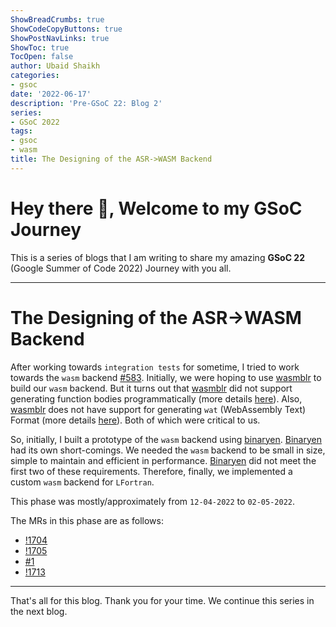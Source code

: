 ```yaml
---
ShowBreadCrumbs: true
ShowCodeCopyButtons: true
ShowPostNavLinks: true
ShowToc: true
TocOpen: false
author: Ubaid Shaikh
categories:
- gsoc
date: '2022-06-17'
description: 'Pre-GSoC 22: Blog 2'
series:
- GSoC 2022
tags:
- gsoc
- wasm
title: The Designing of the ASR->WASM Backend
---
```


# Hey there 🤗, Welcome to my GSoC Journey

<!--more-->

This is a series of blogs that I am writing to share my amazing **GSoC 22** (Google Summer of Code 2022) Journey with you all. 

---

# The Designing of the ASR->WASM Backend

After working towards `integration tests` for sometime, I tried to work towards the `wasm` backend [#583](https://gitlab.com/lfortran/lfortran/-/issues/583).
Initially, we were hoping to use [wasmblr](https://github.com/bwasti/wasmblr) to build our `wasm` backend. 
But it turns out that [wasmblr](https://github.com/bwasti/wasmblr) did not support generating function bodies programmatically (more details [here](https://gitlab.com/lfortran/lfortran/-/issues/583#note_914651295)).
Also, [wasmblr](https://github.com/bwasti/wasmblr) does not have support for generating `wat` (WebAssembly Text) Format (more details [here](https://github.com/bwasti/wasmblr/issues/3)).
Both of which were critical to us.

So, initially, I built a prototype of the  `wasm` backend using [binaryen](https://github.com/WebAssembly/binaryen).
[Binaryen](https://github.com/WebAssembly/binaryen) had its own short-comings. 
We needed the `wasm` backend to be small in size, simple to maintain and efficient in performance.
[Binaryen](https://github.com/WebAssembly/binaryen) did not meet the first two of these requirements.
Therefore, finally, we implemented a custom `wasm` backend for `LFortran`.

This phase was mostly/approximately from `12-04-2022` to `02-05-2022`.

The MRs in this phase are as follows:
- [!1704](https://gitlab.com/lfortran/lfortran/-/merge_requests/1704)
- [!1705](https://gitlab.com/lfortran/lfortran/-/merge_requests/1705)
- [#1](https://github.com/certik/test_wasm/pull/1)
- [!1713](https://gitlab.com/lfortran/lfortran/-/merge_requests/1713)

---

That's all for this blog. Thank you for your time. We continue this series in the next blog.
